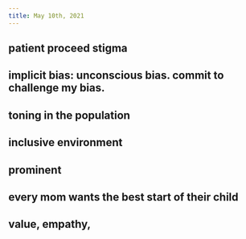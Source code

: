 ```yaml
---
title: May 10th, 2021
---
```


## patient proceed stigma
## implicit bias: unconscious bias. commit to challenge my bias.
## toning in the population
## inclusive environment
## prominent
## every mom wants the best start of their child
## value, empathy,
